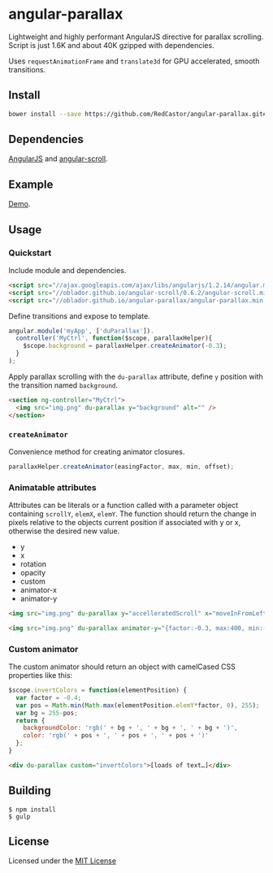 angular-parallax
================

Lightweight and highly performant AngularJS directive for parallax scrolling. Script is just 1.6K and about 40K gzipped with dependencies.

Uses `requestAnimationFrame` and `translate3d` for GPU accelerated, smooth transitions.

Install
-------

```bash
bower install --save https://github.com/RedCastor/angular-parallax.git#0.2.0-redcastor
```

Dependencies
------------
[AngularJS](https://github.com/angular/angular.js) and [angular-scroll](https://github.com/oblador/angular-scroll).


Example
-------

[Demo](https://redcastor.github.io/angular-parallax//example).


Usage
-----

### Quickstart

Include module and dependencies.
```html
<script src="//ajax.googleapis.com/ajax/libs/angularjs/1.2.14/angular.min.js"></script>
<script src="//oblador.github.io/angular-scroll/0.6.2/angular-scroll.min.js"></script>
<script src="//oblador.github.io/angular-parallax/angular-parallax.min.js"></script>
```

Define transitions and expose to template.
```js
angular.module('myApp', ['duParallax']).
  controller('MyCtrl', function($scope, parallaxHelper){
    $scope.background = parallaxHelper.createAnimator(-0.3);
  }
);
```

Apply parallax scrolling with the `du-parallax` attribute, define `y` position with the transition named `background`.
```html
<section ng-controller="MyCtrl">
  <img src="img.png" du-parallax y="background" alt="" />
</section>
```

### `createAnimator`
Convenience method for creating animator closures.

```js
parallaxHelper.createAnimator(easingFactor, max, min, offset);
```

### Animatable attributes

Attributes can be literals or a function called with a parameter object containing `scrollY`, `elemX`, `elemY`. The function should return the change in pixels relative to the objects current position if associated with y or x, otherwise the desired new value. 

* y
* x
* rotation
* opacity
* custom
* animator-x
* animator-y

```html
<img src="img.png" du-parallax y="accelleratedScroll" x="moveInFromLeft" opacity="fadeIn" rotation="'35deg'" alt="" />
```

```html
<img src="img.png" du-parallax animator-y="{factor:-0.3, max:400, min:-200, offset:-200}" />
```

### Custom animator

The custom animator should return an object with camelCased CSS properties like this:

```js
$scope.invertColors = function(elementPosition) {
  var factor = -0.4;
  var pos = Math.min(Math.max(elementPosition.elemY*factor, 0), 255);
  var bg = 255-pos;
  return {
    backgroundColor: 'rgb(' + bg + ', ' + bg + ', ' + bg + ')',
    color: 'rgb(' + pos + ', ' + pos + ', ' + pos + ')'
  };
}
```
```html
<div du-parallax custom="invertColors">[loads of text…]</div>
```


Building
--------

    $ npm install
    $ gulp

License
--------

Licensed under the [MIT License](http://opensource.org/licenses/MIT)
